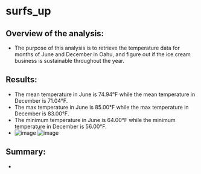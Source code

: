 # surfs_up
## Overview of the analysis:
  - The purpose of this analysis is to retrieve the temperature data for months of June and December in Oahu, and figure out if the ice cream business is sustainable throughout the year.
## Results:
  - The mean temperature in June is 74.94°F while the mean temperature in December is 71.04°F.
  - The max temperature in June is 85.00°F while the max temperature in December is 83.00°F.
  - The minimum temperature in June is 64.00°F while the minimum temperature in December is 56.00°F.
  - ![image](https://user-images.githubusercontent.com/82785321/122162813-ffc44a80-ce28-11eb-967b-e4fd2e771fb2.png)
    ![image](https://user-images.githubusercontent.com/82785321/122162836-0eaafd00-ce29-11eb-92fb-45f222e0acb4.png)
## Summary:
  - 
